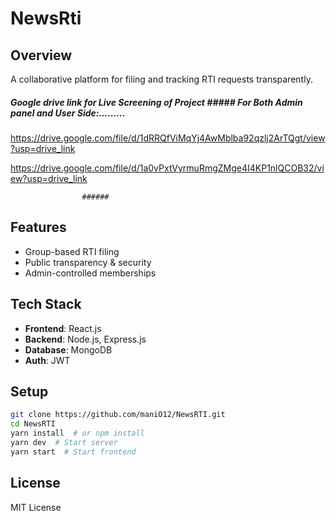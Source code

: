 # NewsRti

## Overview
A collaborative platform for filing and tracking RTI requests transparently.

#####  Google drive link for Live Screening of Project ##### For Both Admin panel and User Side:.........

https://drive.google.com/file/d/1dRRQfViMqYj4AwMblba92qzlj2ArTQgt/view?usp=drive_link

https://drive.google.com/file/d/1a0vPxtVyrmuRmgZMge4I4KP1nlQCOB32/view?usp=drive_link

                    ######
## Features
- Group-based RTI filing
- Public transparency & security
- Admin-controlled memberships

## Tech Stack
- **Frontend**: React.js
- **Backend**: Node.js, Express.js
- **Database**: MongoDB
- **Auth**: JWT


## Setup
```sh
git clone https://github.com/maniO12/NewsRTI.git
cd NewsRTI
yarn install  # or npm install
yarn dev  # Start server
yarn start  # Start frontend
```

## License
MIT License
